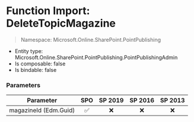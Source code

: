 # Function Import: DeleteTopicMagazine

> Namespace: Microsoft.Online.SharePoint.PointPublishing

- Entity type: Microsoft.Online.SharePoint.PointPublishing.PointPublishingAdmin
- Is composable: false
- Is bindable: false

### Parameters

Parameter | SPO | SP 2019 | SP 2016 | SP 2013
----------|:---:|:-------:|:-------:|:-------:
magazineId (Edm.Guid) | ✅ | ❌ | ❌ | ❌